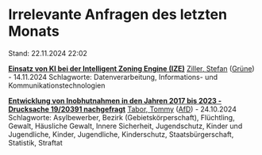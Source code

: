 # Irrelevante Anfragen des letzten Monats

Stand: 22.11.2024 22:02

**[Einsatz von KI bei der Intelligent Zoning Engine (IZE)](https://pardok.parlament-berlin.de/starweb/adis/citat/VT/19/SchrAnfr/S19-20710.pdf)**
[Ziller, Stefan](autor_ziller_stefan_gruene.md) ([Grüne](fraktion_gruene.md)) - 14.11.2024
Schlagworte: Datenverarbeitung, Informations- und Kommunikationstechnologien

**[Entwicklung von Inobhutnahmen in den Jahren 2017 bis 2023 - Drucksache 19/20391 nachgefragt](https://pardok.parlament-berlin.de/starweb/adis/citat/VT/19/SchrAnfr/S19-20563.pdf)**
[Tabor, Tommy](autor_tabor_tommy_afd.md) ([AfD](fraktion_afd.md)) - 24.10.2024
Schlagworte: Asylbewerber, Bezirk (Gebietskörperschaft), Flüchtling, Gewalt, Häusliche Gewalt, Innere Sicherheit, Jugendschutz, Kinder und Jugendliche, Kinder, Jugendliche, Kinderschutz, Staatsbürgerschaft, Statistik, Straftat

